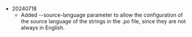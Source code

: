 * 20240718
  * Added --source-language parameter to allow the configuration of the source language of the strings in the .po file, since 
  they are not always in English.